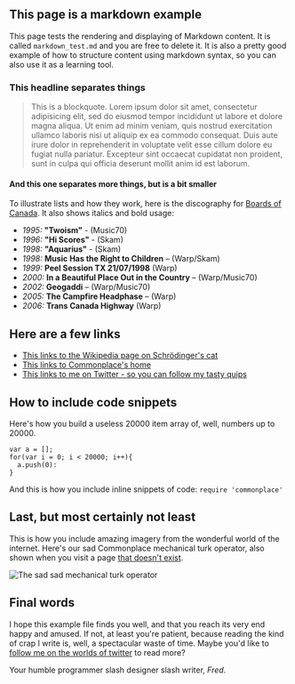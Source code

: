 ## This page is a markdown example

This page tests the rendering and displaying of Markdown content. It is called `markdown_test.md` and you are free to delete it. It is also a pretty good example of how to structure content using markdown syntax, so you can also use it as a learning tool. 

### This headline separates things

> This is a blockquote. Lorem ipsum dolor sit amet, consectetur adipisicing elit, sed do eiusmod tempor incididunt ut labore et dolore magna aliqua. Ut enim ad minim veniam, quis nostrud exercitation ullamco laboris nisi ut aliquip ex ea commodo consequat. Duis aute irure dolor in reprehenderit in voluptate velit esse cillum dolore eu fugiat nulla pariatur. Excepteur sint occaecat cupidatat non proident, sunt in culpa qui officia deserunt mollit anim id est laborum.

#### And this one separates more things, but is a bit smaller

To illustrate lists and how they work, here is the discography for [Boards of Canada](http://en.wikipedia.org/wiki/Boards_of_Canada). It also shows italics and bold usage:

* *1995:* **"Twoism"** - (Music70)
* *1996:* **"Hi Scores"** - (Skam)
* *1998:* **"Aquarius"** - (Skam)
* *1998:* **Music Has the Right to Children** – (Warp/Skam)
* *1999:* **Peel Session TX 21/07/1998** (Warp)
* *2000:* **In a Beautiful Place Out in the Country** – (Warp/Music70)
* *2002:* **Geogaddi** – (Warp/Music70)
* *2005:* **The Campfire Headphase** – (Warp)
* *2006:* **Trans Canada Highway** (Warp)

## Here are a few links

* [This links to the Wikipedia page on Schrödinger's cat](http://en.wikipedia.org/wiki/Schr%C3%B6dinger's_cat)
* [This links to Commonplace's home](/)
* [This links to me on Twitter - so you can follow my tasty quips](http://twitter.com/f)


## How to include code snippets

Here's how you build a useless 20000 item array of, well, numbers up to 20000.

    var a = [];
    for(var i = 0; i < 20000; i++){
      a.push(0):
    }

And this is how you include inline snippets of code: `require 'commonplace'`

## Last, but most certainly not least

This is how you include amazing imagery from the wonderful world of the internet. Here's our sad Commonplace mechanical turk operator, also shown when you visit a page [that doesn't exist](/apagethatdoesntexistunlessyouareawesome).

![The sad sad mechanical turk operator](/img/sadturk.png)

## Final words

I hope this example file finds you well, and that you reach its very end happy and amused. If not, at least you're patient, because reading the kind of crap I write is, well, a spectacular waste of time. Maybe you'd like to [follow me on the worlds of twitter](http://twitter.com/f) to read more?

Your humble programmer slash designer slash writer, *Fred*.
